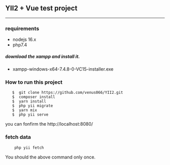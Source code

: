 ## YII2 + Vue test project
-----------------------
### requirements
- nodejs 16.x
- php7.4
##### download the xampp and install it.
- xampp-windows-x64-7.4.8-0-VC15-installer.exe
 
### How to run this project
```
   $  git clone https://github.com/venus066/YII2.git
   $  composer install
   $  yarn install
   $  php yii migrate
   $  yarn mix
   $  php yii serve
```
you can fonfirm the http://localhost:8080/

### fetch data
```
    php yii fetch 
```
You should the above command only once.
